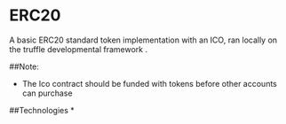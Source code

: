 # ERC20
A basic ERC20 standard token implementation with an ICO, ran locally on the truffle developmental framework .

##Note:
* The Ico contract should be funded with tokens before other accounts can purchase

##Technologies
*